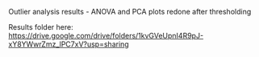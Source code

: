 Outlier analysis results - ANOVA and PCA plots redone after thresholding

Results folder here: https://drive.google.com/drive/folders/1kvGVeUpnI4R9pJ-xY8YWwrZmz_lPC7xV?usp=sharing
